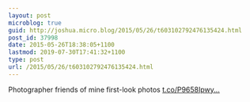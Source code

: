 ```yaml
---
layout: post
microblog: true
guid: http://joshua.micro.blog/2015/05/26/t603102792476135424.html
post_id: 37998
date: 2015-05-26T18:38:05+1100
lastmod: 2019-07-30T17:41:32+1100
type: post
url: /2015/05/26/t603102792476135424.html
---
```

Photographer friends of mine first-look photos [t.co/P9658Ipwy...](http://t.co/P9658Ipwyx)
